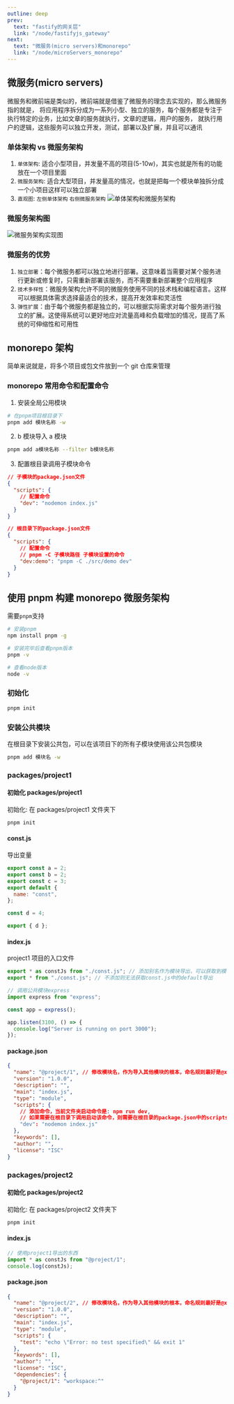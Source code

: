 ```yaml
---
outline: deep
prev:
  text: "fastify的网关层"
  link: "/node/fastifyjs_gateway"
next:
  text: "微服务(micro servers)和monorepo"
  link: "/node/microServers_monorepo"
---
```


## 微服务(micro servers)

微服务和微前端是类似的，微前端就是借鉴了微服务的理念去实现的，那么微服务指的就是，
将应用程序拆分成为一系列小型、独立的服务，每个服务都是专注于执行特定的业务，比如文章的服务就执行，文章的逻辑，用户的服务，
就执行用户的逻辑，这些服务可以独立开发，测试，部署以及扩展，并且可以通讯

### 单体架构 vs 微服务架构

1. `单体架构`: 适合小型项目，并发量不高的项目(5-10w)，其实也就是所有的功能放在一个项目里面
2. `微服务架构`: 适合大型项目，并发量高的情况，也就是把每一个模块单独拆分成一个小项目这样可以独立部署
3. `直观图`: `左侧单体架构` `右侧微服务架构`
   ![单体架构和微服务架构](/单体架构和微服务架构.jpg)

### 微服务架构图

![微服务架构实现图](/微服务架构实现图.jpg)

### 微服务的优势

1. `独立部署`：每个微服务都可以独立地进行部署。这意味着当需要对某个服务进行更新或修复时，只需重新部署该服务，而不需要重新部署整个应用程序
2. `技术多样性`：微服务架构允许不同的微服务使用不同的技术栈和编程语言。这样可以根据具体需求选择最适合的技术，提高开发效率和灵活性
3. `弹性扩展`：由于每个微服务都是独立的，可以根据实际需求对每个服务进行独立的扩展。这使得系统可以更好地应对流量高峰和负载增加的情况，提高了系统的可伸缩性和可用性

## monorepo 架构

简单来说就是，将多个项目或包文件放到一个 git 仓库来管理

### monorepo 常用命令和配置命令

1. 安装全局公用模块

```sh
# 在pnpm项目根目录下
pnpm add 模块名称 -w
```

2. b 模块导入 a 模块

```sh
pnpm add a模块名称 --filter b模块名称
```

3. 配置根目录调用子模块命令

```json
// 子模块的package.json文件
{
  "scripts": {
    // 配置命令
    "dev": "nodemon index.js"
  }
}
```

```json
// 根目录下的package.json文件
{
  "scripts": {
    // 配置命令
    // pnpm -C 子模块路径 子模块设置的命令
    "dev:demo": "pnpm -C ./src/demo dev"
  }
}
```

## 使用 pnpm 构建 monorepo 微服务架构

需要`pnpm`支持

```sh
# 安装pnpm
npm install pnpm -g

# 安装完毕后查看pnpm版本
pnpm -v

# 查看node版本
node -v
```

### 初始化

```sh
pnpm init
```

### 安装公共模块

在根目录下安装公共包，可以在该项目下的所有子模块使用该公共包模块

```sh
pnpm add 模块名 -w
```

### packages/project1

#### 初始化 packages/project1

初始化: 在 packages/project1 文件夹下

```sh
pnpm init
```

#### const.js

导出变量

```js
export const a = 2;
export const b = 2;
export const c = 3;
export default {
  name: "const",
};

const d = 4;

export { d };
```

#### index.js

project1 项目的入口文件

```js
export * as constJs from "./const.js"; // 添加别名作为模块导出，可以获取到模块中的default导出
export * from "./const.js"; // 不添加则无法获取const.js中的default导出

// 调用公共模块express
import express from "express";

const app = express();

app.listen(3100, () => {
  console.log("Server is running on port 3000");
});
```

#### package.json

```json
{
  "name": "@project/1", // 修改模块名，作为导入其他模块的根本，命名规则最好是@xxx/xxxx
  "version": "1.0.0",
  "description": "",
  "main": "index.js",
  "type": "module",
  "scripts": {
    // 添加命令，当前文件夹启动命令是: npm run dev,
    // 如果需要在根目录下调用启动该命令，则需要在根目录的package.json中的scripts配置 "启动命名": "pnpm -C 目标项目路径 目标项目的命令"
    "dev": "nodemon index.js"
  },
  "keywords": [],
  "author": "",
  "license": "ISC"
}
```

### packages/project2

#### 初始化 packages/project2

初始化: 在 packages/project2 文件夹下

```sh
pnpm init
```

#### index.js

```js
// 使用project1导出的东西
import * as constJs from "@project/1";
console.log(constJs);
```

#### package.json

```json
{
  "name": "@project/2", // 修改模块名，作为导入其他模块的根本，命名规则最好是@xxx/xxxx
  "version": "1.0.0",
  "description": "",
  "main": "index.js",
  "type": "module",
  "scripts": {
    "test": "echo \"Error: no test specified\" && exit 1"
  },
  "keywords": [],
  "author": "",
  "license": "ISC",
  "dependencies": {
    "@project/1": "workspace:^"
  }
}
```
